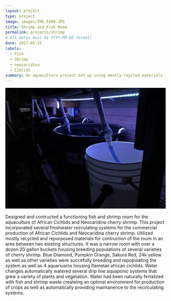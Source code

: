 ```yaml
---
layout: project
type: project
image: images/IMG_0169.JPG
title: Shrimp and Fish Room
permalink: projects/shrimp
# All dates must be YYYY-MM-DD format!
date: 2017-05-15
labels:
  - Fish
  - Shrimp
  - neocaridina
  - Cihlids
summary: An aquaculture project set up using mostly reycled materials for the breeding of shrimp and fish
---
```


<img class="ui medium right floated rounded image" src="../images/IMG_0169.JPG">

  Designed and contructed a functioning fish and shrimp room for the aquaculture of African Cichlids and Neocaridina cherry shrimp.  This project incorporated several freshwater reirculating systems for the commercial production of African Cichlids and Neocaridina cherry shrimp.  Utilized mostly recycled and repurposed materials for contruction of the room in an area between two existing structures.  It was a narrow room with over a dozen 20 gallon buckets housing breeding populations of several varieties of cherry shrimp.  Blue Diamond, Pumpkin Orange, Sakura Red, 24k yellow as well as other varieties were succefully breeding and repopulating the system as well as 4 aquariuams housing flametail african cichlids.  Water changes automatically watered several drip line aquaponic systems that grew a variety of plants and vegetation.  Water had been naturally fertalized with fish and shrimp waste createing an optimal environment for production of crops as well as automatically providing maintanence to the recirculating systems. 
